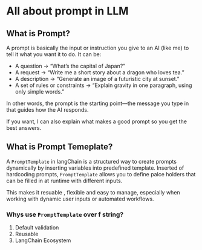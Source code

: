 # All about prompt in LLM

## What is Prompt? 
A prompt is basically the input or instruction you give to an AI (like me) to tell it what you want it to do.
It can be:
* A question → “What’s the capital of Japan?”
* A request → “Write me a short story about a dragon who loves tea.”
* A description → “Generate an image of a futuristic city at sunset.”
* A set of rules or constraints → “Explain gravity in one paragraph, using only simple words.”

In other words, the prompt is the starting point—the message you type in that guides how the AI responds.

If you want, I can also explain what makes a good prompt so you get the best answers.


## What is Prompt Temeplate?
A ```PromptTemplate``` in langChain is a structured way to create prompts dynamically by 
inserting variables into predefined template. Inserted of hardcoding prompts,
```PromptTemplate``` allows you to define palce holders that can be filled in at runtime with different inputs.

This makes it resuable , flexible and easy to manage, especially when working with dynamic user inputs or automated workflows.

### Whys use ```PromptTemplate``` over f string? 
1. Default validation
2. Reusable
3. LangChain Ecosystem

